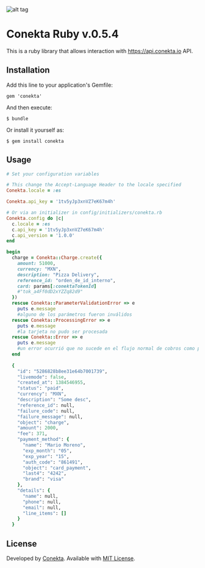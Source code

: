 ![alt tag](https://raw.github.com/conekta/conekta-ruby/master/readme_files/cover.png)

# Conekta Ruby v.0.5.4

This is a ruby library that allows interaction with https://api.conekta.io API.

## Installation

Add this line to your application's Gemfile:

    gem 'conekta'

And then execute:

    $ bundle

Or install it yourself as:

    $ gem install conekta

## Usage
```ruby
# Set your configuration variables

# This change the Accept-Language Header to the locale specified
Conekta.locale = :es

Conekta.api_key = '1tv5yJp3xnVZ7eK67m4h'

# Or via an initializer in config/initializers/conekta.rb
Conekta.config do |c|
  c.locale = :es
  c.api_key = '1tv5yJp3xnVZ7eK67m4h'
  c.api_version = '1.0.0'
end

begin
  charge = Conekta::Charge.create({
    amount: 51000,
    currency: "MXN",
    description: "Pizza Delivery",
    reference_id: "orden_de_id_interno",
    card: params[:conektaTokenId] 
    #"tok_a4Ff0dD2xYZZq82d9"
  })
  rescue Conekta::ParameterValidationError => e
    puts e.message 
    #alguno de los parámetros fueron inválidos
  rescue Conekta::ProcessingError => e
    puts e.message 
    #la tarjeta no pudo ser procesada
  rescue Conekta::Error => e
    puts e.message 
    #un error ocurrió que no sucede en el flujo normal de cobros como por ejemplo un auth_key incorrecto
  end
    
  {
    "id": "5286828b8ee31e64b7001739",
    "livemode": false,
    "created_at": 1384546955,
    "status": "paid",
    "currency": "MXN",
    "description": "Some desc",
    "reference_id": null,
    "failure_code": null,
    "failure_message": null,
    "object": "charge",
    "amount": 2000,
    "fee": 371,
    "payment_method": {
      "name": "Mario Moreno",
      "exp_month": "05",
      "exp_year": "15",
      "auth_code": "861491",
      "object": "card_payment",
      "last4": "4242",
      "brand": "visa"
    },
    "details": {
      "name": null,
      "phone": null,
      "email": null,
      "line_items": []
    }
  }
```

License
-------
Developed by [Conekta](https://www.conekta.io). Available with [MIT License](LICENSE).

